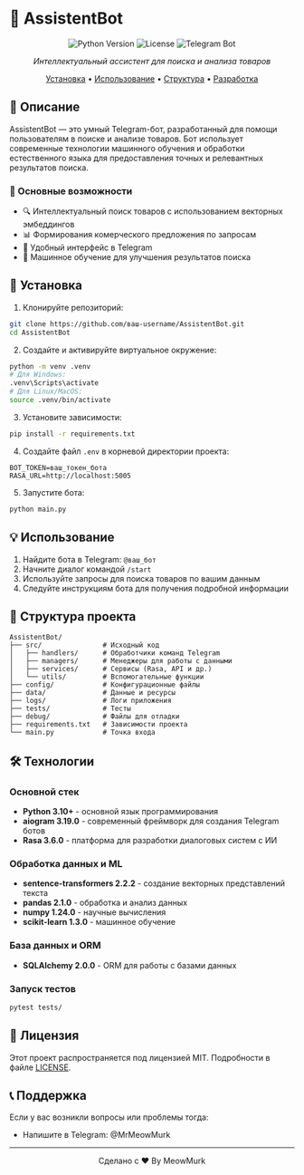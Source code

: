 # 🤖 AssistentBot

<div align="center">

![Python Version](https://img.shields.io/badge/python-3.10+-blue.svg)
![License](https://img.shields.io/badge/license-MIT-green.svg)
![Telegram Bot](https://img.shields.io/badge/telegram-bot-blue.svg)

*Интеллектуальный ассистент для поиска и анализа товаров*

[Установка](#-установка) • [Использование](#-использование) • [Структура](#-структура-проекта) • [Разработка](#-разработка)

</div>

## 📝 Описание

AssistentBot — это умный Telegram-бот, разработанный для помощи пользователям в поиске и анализе товаров. Бот использует современные технологии машинного обучения и обработки естественного языка для предоставления точных и релевантных результатов поиска.

### 🎯 Основные возможности

- 🔍 Интеллектуальный поиск товаров с использованием векторных эмбеддингов
- 📊 Формирования комерческого предложения по запросам
- 📱 Удобный интерфейс в Telegram
- 🧠 Машинное обучение для улучшения результатов поиска

## 🚀 Установка

1. Клонируйте репозиторий:
```bash
git clone https://github.com/ваш-username/AssistentBot.git
cd AssistentBot
```

2. Создайте и активируйте виртуальное окружение:
```bash
python -m venv .venv
# Для Windows:
.venv\Scripts\activate
# Для Linux/MacOS:
source .venv/bin/activate
```

3. Установите зависимости:
```bash
pip install -r requirements.txt
```

4. Создайте файл `.env` в корневой директории проекта:
```env
BOT_TOKEN=ваш_токен_бота
RASA_URL=http://localhost:5005
```

5. Запустите бота:
```bash
python main.py
```

## 💡 Использование

1. Найдите бота в Telegram: `@ваш_бот`
2. Начните диалог командой `/start`
3. Используйте запросы для поиска товаров по вашим данным
4. Следуйте инструкциям бота для получения подробной информации

## 📁 Структура проекта

```
AssistentBot/
├── src/               # Исходный код
│   ├── handlers/      # Обработчики команд Telegram
│   ├── managers/      # Менеджеры для работы с данными
│   ├── services/      # Сервисы (Rasa, API и др.)
│   └── utils/         # Вспомогательные функции
├── config/            # Конфигурационные файлы
├── data/              # Данные и ресурсы
├── logs/              # Логи приложения
├── tests/             # Тесты
├── debug/             # Файлы для отладки
├── requirements.txt   # Зависимости проекта
└── main.py            # Точка входа
```

## 🛠 Технологии

### Основной стек
- **Python 3.10+** - основной язык программирования
- **aiogram 3.19.0** - современный фреймворк для создания Telegram ботов
- **Rasa 3.6.0** - платформа для разработки диалоговых систем с ИИ

### Обработка данных и ML
- **sentence-transformers 2.2.2** - создание векторных представлений текста
- **pandas 2.1.0** - обработка и анализ данных
- **numpy 1.24.0** - научные вычисления
- **scikit-learn 1.3.0** - машинное обучение

### База данных и ORM
- **SQLAlchemy 2.0.0** - ORM для работы с базами данных

### Запуск тестов

```bash
pytest tests/
```

## 📄 Лицензия

Этот проект распространяется под лицензией MIT. Подробности в файле [LICENSE](LICENSE).


## 📞 Поддержка

Если у вас возникли вопросы или проблемы тогда:
- Напишите в Telegram: @MrMeowMurk

---

<div align="center">
Сделано с ❤️ By MeowMurk
</div>
